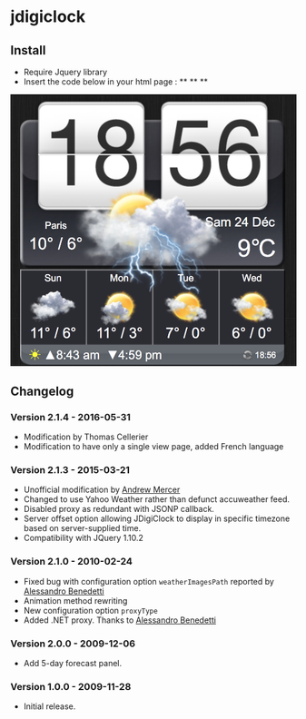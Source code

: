 # jdigiclock


## Install
* Require Jquery library
* Insert the code below in your html page :
** <link rel="stylesheet" type="text/css" href="jdigiclock/jquery.jdigiclock.css">
** <script type="text/javascript" src="jdigiclock/jquery.jdigiclock.js"></script>
** <script>
    $('#digiclock').jdigiclock({
        imagesPath : 'jdigiclock/images/',
        am_pm : false,
        weatherLocationCode : '615702',
        weatherMetric : 'C',
        weatherUpdate : '60'
    });
    </script>

![alt tag](screenshot.png)


## Changelog

### Version 2.1.4 - 2016-05-31
* Modification by Thomas Cellerier
* Modification to have only a single view page, added French language


### Version 2.1.3 - 2015-03-21
* Unofficial modification by <a href="http://www.baldwhiteguy.co.nz" target="_blank">Andrew Mercer</a>
* Changed to use Yahoo Weather rather than defunct accuweather feed.
* Disabled proxy as redundant with JSONP callback.
* Server offset option allowing JDigiClock to display in specific timezone based on server-supplied time.
* Compatibility with JQuery 1.10.2      

### Version 2.1.0 - 2010-02-24
* Fixed bug with configuration option <code>weatherImagesPath</code> reported by <a href="http://www.emessage.it" target="_blank">Alessandro Benedetti</a>
* Animation method rewriting
* New configuration option <code>proxyType</code>
* Added .NET proxy. Thanks to <a href="http://www.emessage.it" target="_blank">Alessandro Benedetti</a>

### Version 2.0.0 - 2009-12-06
* Add 5-day forecast panel.

### Version 1.0.0 - 2009-11-28
* Initial release.
